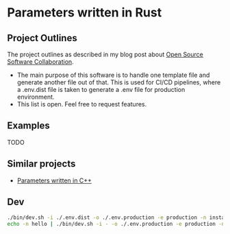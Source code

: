 # Parameters written in Rust

## Project Outlines

The project outlines as described in my blog post about [Open Source Software Collaboration](https://blog.fox21.at/2019/02/21/open-source-software-collaboration.html).

- The main purpose of this software is to handle one template file and generate another file out of that. This is used for CI/CD pipelines, where a .env.dist file is taken to generate a .env file for production environment.
- This list is open. Feel free to request features.

## Examples

TODO

## Similar projects

- [Parameters written in C++](https://github.com/TheFox/parameters)

## Dev

```bash
./bin/dev.sh -i ./.env.dist -o ./.env.production -e production -n instance1 -r SYMF_ -s @
echo -n hello | ./bin/dev.sh -i - -o ./.env.production -e production -n instance1 -r ^SYMF_ -s @
```
